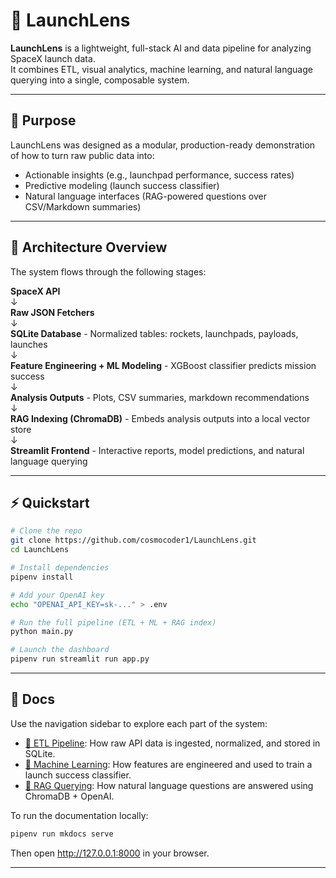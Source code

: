 # 🚀 LaunchLens

**LaunchLens** is a lightweight, full-stack AI and data pipeline for analyzing SpaceX launch data.  
It combines ETL, visual analytics, machine learning, and natural language querying into a single, composable system.

---

## 🧠 Purpose

LaunchLens was designed as a modular, production-ready demonstration of how to turn raw public data into:

- Actionable insights (e.g., launchpad performance, success rates)
- Predictive modeling (launch success classifier)
- Natural language interfaces (RAG-powered questions over CSV/Markdown summaries)

---

## 🧱 Architecture Overview

The system flows through the following stages:

**SpaceX API**
<br>↓<br>
**Raw JSON Fetchers**
<br>↓<br>
**SQLite Database** -
Normalized tables: rockets, launchpads, payloads, launches
<br>↓<br>
**Feature Engineering + ML Modeling** -
XGBoost classifier predicts mission success
<br>↓<br>
**Analysis Outputs** -
Plots, CSV summaries, markdown recommendations
<br>↓<br>
**RAG Indexing (ChromaDB)** -
Embeds analysis outputs into a local vector store
<br>↓<br>
**Streamlit Frontend** - 
Interactive reports, model predictions, and natural language querying

---

## ⚡ Quickstart

```bash
# Clone the repo
git clone https://github.com/cosmocoder1/LaunchLens.git
cd LaunchLens

# Install dependencies
pipenv install

# Add your OpenAI key
echo "OPENAI_API_KEY=sk-..." > .env

# Run the full pipeline (ETL + ML + RAG index)
python main.py

# Launch the dashboard
pipenv run streamlit run app.py

```
---

## 📘 Docs

Use the navigation sidebar to explore each part of the system:

- [🔄 ETL Pipeline](pipeline.md): How raw API data is ingested, normalized, and stored in SQLite.
- [🧠 Machine Learning](ml.md): How features are engineered and used to train a launch success classifier.
- [💬 RAG Querying](rag.md): How natural language questions are answered using ChromaDB + OpenAI.

To run the documentation locally:

```bash
pipenv run mkdocs serve
```
Then open http://127.0.0.1:8000 in your browser.

---